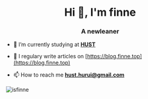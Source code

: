 <h1 align="center">Hi 👋, I'm finne</h1>
<h3 align="center">A newleaner</h3>

- 🔭 I’m currently studying at **[HUST](https://www.hust.edu.cn/)**

- 📝 I regulary write articles on [https://blog.finne.top](https://blog.finne.top)

- 📫 How to reach me **hust.hurui@gmail.com**




<p>&nbsp;<img align="center" src="https://github-readme-stats.vercel.app/api?username=isfinne&show_icons=true&locale=en" alt="isfinne" /></p>
